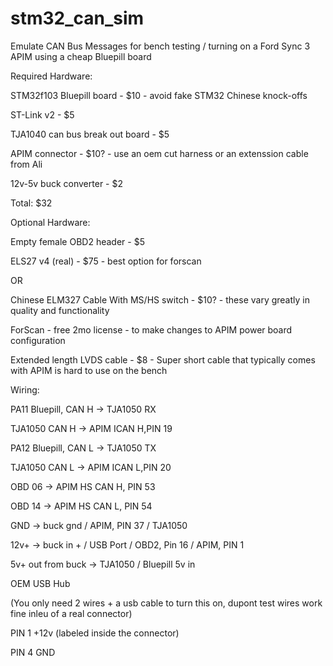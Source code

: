 # stm32_can_sim

Emulate CAN Bus Messages for bench testing / turning on a Ford Sync 3 APIM using a cheap Bluepill board 

Required Hardware:


STM32f103 Bluepill board - $10 - avoid fake STM32 Chinese knock-offs

ST-Link v2 - $5

TJA1040 can bus break out board - $5

APIM connector - $10? - use an oem cut harness or an extenssion cable from Ali

12v-5v buck converter - $2

Total: $32


Optional Hardware:

Empty female OBD2 header - $5

ELS27 v4 (real) - $75 - best option for forscan


OR

Chinese ELM327 Cable With MS/HS switch - $10? - these vary greatly in quality and functionality

ForScan - free 2mo license - to make changes to APIM power board configuration

Extended length LVDS cable - $8 - Super short cable that typically comes with APIM is hard to use on the bench



Wiring:


PA11 Bluepill, CAN H -> TJA1050 RX 

TJA1050 CAN H -> APIM ICAN H,PIN 19



PA12 Bluepill, CAN L -> TJA1050 TX

TJA1050 CAN L -> APIM ICAN L,PIN 20



OBD 06 -> APIM HS CAN H, PIN 53

OBD 14 -> APIM HS CAN L, PIN 54



GND -> buck gnd / APIM, PIN 37 / TJA1050

12v+ -> buck in + / USB Port / OBD2, Pin 16 / APIM, PIN 1

5v+ out from buck -> TJA1050 / Bluepill 5v in





OEM USB Hub 



(You only need 2 wires + a usb cable to turn this on, dupont test wires work fine inleu of a real connector)

PIN 1 +12v (labeled inside the connector)

PIN 4 GND
